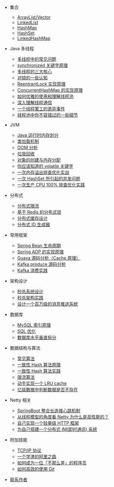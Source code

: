 - 集合

  - [ArrayList/Vector](collections/ArrayList.md)
  - [LinkedList](collections/LinkedList.md)
  - [HashMap](collections/HashMap.md)
  - [HashSet](collections/HashSet.md)
  - [LinkedHashMap](collections/LinkedHashMap.md)

- Java 多线程

  - [多线程中的常见问题](thread/Thread-common-problem.md)
  - [synchronized 关键字原理](thread/Synchronize.md)
  - [多线程的三大核心](thread/Threadcore.md)
  - [对锁的一些认知](thread/Java-lock.md)
  - [ReentrantLock 实现原理 ](thread/ReentrantLock.md)
  - [ConcurrentHashMap 的实现原理](thread/ConcurrentHashMap.md)
  - [如何优雅的使用和理解线程池](thread/ThreadPoolExecutor.md)
  - [深入理解线程通信](thread/thread-communication.md)
  - [一个线程罢工的诡异事件](thread/thread-gone.md)
  - [线程池中你不容错过的一些细节](thread/thread-gone.md)

- JVM

  - [Java 运行时内存划分](jvm/MemoryAllocation.md)
  - [类加载机制](jvm/ClassLoad.md)
  - [OOM 分析](jvm/OOM-analysis.md)
  - [垃圾回收](jvm/GarbageCollection.md)
  - [对象的创建与内存分配](jvm/newObject.md)
  - [你应该知道的 volatile 关键字](jvm/volatile.md)
  - [一次内存溢出排查优化实战](jvm/OOM-Disruptor.md)
  - [一次 HashSet 所引起的并发问题](jvm/JVM-concurrent-HashSet-problem.md)
  - [一次生产 CPU 100% 排查优化实践](jvm/cpu-percent-100.md)

- 分布式

  - [分布式限流](distributed/Distributed-Limit.md)
  - [基于 Redis 的分布式锁](distributed/distributed-lock-redis.md)
  - [分布式缓存设计](distributed/Cache-design.md)
  - [分布式 ID 生成器](distributed/ID-generator.md)

- 常用框架

  - [Spring Bean 生命周期](frame/spring-bean-lifecycle.md)
  - [Spring AOP 的实现原理](frame/SpringAOP.md) 
  - [Guava 源码分析（Cache 原理）](frame/guava-cache.md)
  - [Kafka produce 源码分析](frame/kafka-product.md)
  - [Kafka 消费实践](frame/kafka-consumer.md)


- 架构设计

  - [秒杀系统设计](architecture-design/Spike.md)
  - [秒杀架构实践](architecture-design/seconds-kill.md)
  - [设计一个百万级的消息推送系统](architecture-design/million-sms-push.md)

- 数据库

  - [MySQL 索引原理](db/MySQL-Index.md)
  - [SQL 优化](db/SQL-optimization.md)
  - [数据库水平垂直拆分](db/DB-split.md)

- 数据结构与算法

  - [常见算法](algorithm/common-algorithm.md)
  - [一致性 Hash 算法原理](algorithm/Consistent-Hash.md)
  - [一致性 Hash 算法实践](algorithm/consistent-hash-implement.md)
  - [限流算法](algorithm/Limiting.md)
  - [动手实现一个 LRU cache](algorithm/LRU-cache.md)
  - [亿级数据中判断数据是否不存在](algorithm/guava-bloom-filter.md)


- Netty 相关

  - [SpringBoot 整合长连接心跳机制](netty/Netty(1)TCP-Heartbeat.md)
  - [从线程模型的角度看 Netty 为什么是高性能的？](netty/Netty(2)Thread-model.md)
  - [自己实现一个轻量级 HTTP 框架](netty/cicada.md)
  - [为自己搭建一个分布式 IM(即时通讯) 系统](netty/cim.md)

- 附加技能

  - [TCP/IP 协议](soft-skills/TCP-IP.md)
  - [一个学渣的阿里之路](soft-skills/Interview-experience.md)
  - [如何成为一位「不那么差」的程序员](soft-skills/how-to-be-developer.md)
  - [如何高效的使用 Git](soft-skills/how-to-use-git-efficiently.md)

- [联系作者](contactme.md)
